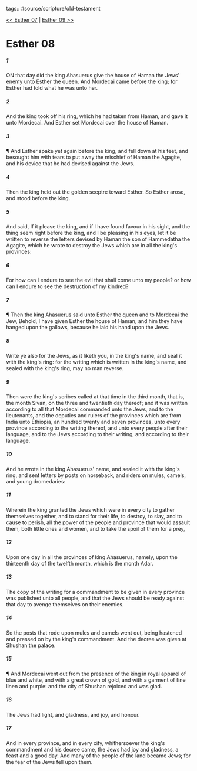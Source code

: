tags:: #source/scripture/old-testament

[<< Esther 07](/Old_Testament/17_Esther/Esther_07.md) | [Esther 09 >>](/Old_Testament/17_Esther/Esther_09.md)

# Esther 08

##### 1

ON that day did the king Ahasuerus give the house of Haman the Jews' enemy unto Esther the queen. And Mordecai came before the king; for Esther had told what he was unto her.

##### 2

And the king took off his ring, which he had taken from Haman, and gave it unto Mordecai. And Esther set Mordecai over the house of Haman.

##### 3

¶ And Esther spake yet again before the king, and fell down at his feet, and besought him with tears to put away the mischief of Haman the Agagite, and his device that he had devised against the Jews.

##### 4

Then the king held out the golden sceptre toward Esther. So Esther arose, and stood before the king.

##### 5

And said, If it please the king, and if I have found favour in his sight, and the thing seem right before the king, and I be pleasing in his eyes, let it be written to reverse the letters devised by Haman the son of Hammedatha the Agagite, which he wrote to destroy the Jews which are in all the king's provinces:

##### 6

For how can I endure to see the evil that shall come unto my people? or how can I endure to see the destruction of my kindred?

##### 7

¶ Then the king Ahasuerus said unto Esther the queen and to Mordecai the Jew, Behold, I have given Esther the house of Haman, and him they have hanged upon the gallows, because he laid his hand upon the Jews.

##### 8

Write ye also for the Jews, as it liketh you, in the king's name, and seal it with the king's ring: for the writing which is written in the king's name, and sealed with the king's ring, may no man reverse.

##### 9

Then were the king's scribes called at that time in the third month, that is, the month Sivan, on the three and twentieth day thereof; and it was written according to all that Mordecai commanded unto the Jews, and to the lieutenants, and the deputies and rulers of the provinces which are from India unto Ethiopia, an hundred twenty and seven provinces, unto every province according to the writing thereof, and unto every people after their language, and to the Jews according to their writing, and according to their language.

##### 10

And he wrote in the king Ahasuerus' name, and sealed it with the king's ring, and sent letters by posts on horseback, and riders on mules, camels, and young dromedaries:

##### 11

Wherein the king granted the Jews which were in every city to gather themselves together, and to stand for their life, to destroy, to slay, and to cause to perish, all the power of the people and province that would assault them, both little ones and women, and to take the spoil of them for a prey,

##### 12

Upon one day in all the provinces of king Ahasuerus, namely, upon the thirteenth day of the twelfth month, which is the month Adar.

##### 13

The copy of the writing for a commandment to be given in every province was published unto all people, and that the Jews should be ready against that day to avenge themselves on their enemies.

##### 14

So the posts that rode upon mules and camels went out, being hastened and pressed on by the king's commandment. And the decree was given at Shushan the palace.

##### 15

¶ And Mordecai went out from the presence of the king in royal apparel of blue and white, and with a great crown of gold, and with a garment of fine linen and purple: and the city of Shushan rejoiced and was glad.

##### 16

The Jews had light, and gladness, and joy, and honour.

##### 17

And in every province, and in every city, whithersoever the king's commandment and his decree came, the Jews had joy and gladness, a feast and a good day. And many of the people of the land became Jews; for the fear of the Jews fell upon them.
